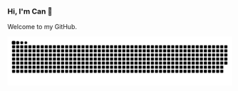 ### Hi, I'm Can 👋

Welcome to my GitHub.

![Snake animation](https://github.com/candelil/candelil/blob/output/github-contribution-grid-snake.svg)
